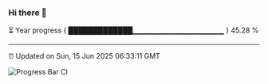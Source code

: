 ### Hi there 👋

⏳ Year progress { █████████████▁▁▁▁▁▁▁▁▁▁▁▁▁▁▁▁▁ } 45.28 %

---

⏰ Updated on Sun, 15 Jun 2025 06:33:11 GMT

![Progress Bar CI](https://github.com/ZhaoGui/ZhaoGui/workflows/Progress%20Bar%20CI/badge.svg)
